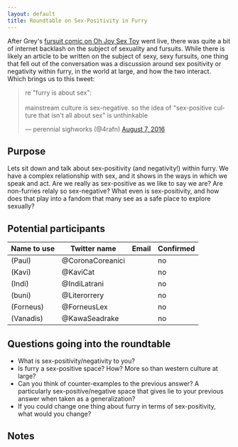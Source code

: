 ```yaml
---
layout: default
title: Roundtable on Sex-Positivity in Furry
---
```


After Grey's [fursuit comic on Oh Joy Sex Toy](http://www.ohjoysextoy.com/fursuits-grey-white/) went live, there was quite a bit of internet backlash on the subject of sexuality and fursuits.  While there is likely an article to be written on the subject of sexy, sexy fursuits, one thing that fell out of the conversation was a discussion around sex positivity or negativity within furry, in the world at large, and how the two interact.  Which brings us to this tweet:

<blockquote class="twitter-tweet" data-lang="en"><p lang="en" dir="ltr">re &quot;furry is about sex&quot;:<br><br>mainstream culture is sex-negative. so the idea of &quot;sex-positive culture that isn&#39;t all about sex&quot; is unthinkable</p>&mdash; perennial sighworks (@4rafn) <a href="https://twitter.com/4rafn/status/762389487112581120">August 7, 2016</a></blockquote>
<script async src="//platform.twitter.com/widgets.js" charset="utf-8"></script>

## Purpose

Lets sit down and talk about sex-positivity (and negativity!) within furry.  We have a complex relationship with sex, and it shows in the ways in which we speak and act.  Are we really as sex-positive as we like to say we are?  Are non-furries relaly so sex-negative?  What even is sex-positivity, and how does that play into a fandom that many see as a safe place to explore sexually?

## Potential participants

Name to use | Twitter name | Email | Confirmed
---|---|---|---
(Paul) | @CoronaCoreanici | | no
(Kavi) | @KaviCat | | no
(Indi) | @IndiLatrani | | no
(buni) | @Literorrery | | no
(Forneus) | @ForneusLex | | no
(Vanadis) | @KawaSeadrake | | no

## Questions going into the roundtable

* What is sex-positivity/negativity to you?
* Is furry a sex-positive space?  How?  More so than western culture at large?
* Can you think of counter-examples to the previous answer?  A particularly sex-positive/negative space that gives lie to your previous answer when taken as a generalization?
* If you could change one thing about furry in terms of sex-positivity, what would you change?

## Notes
